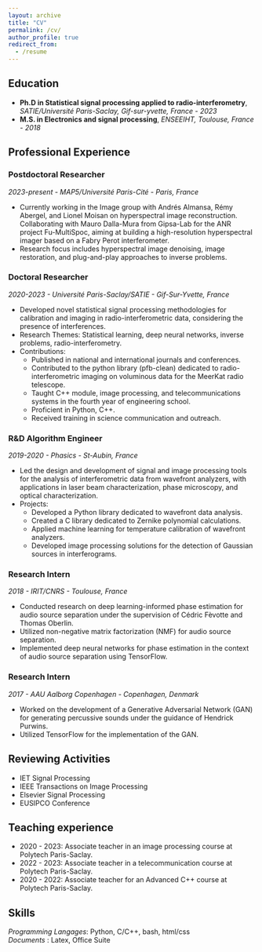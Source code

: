 ```yaml
---
layout: archive
title: "CV"
permalink: /cv/
author_profile: true
redirect_from:
  - /resume
---
```



## Education

* **Ph.D in Statistical signal processing applied to radio-interferometry**, *SATIE/Université Paris-Saclay, Gif-sur-yvette, France - 2023*
* **M.S. in Electronics and signal processing**, *ENSEEIHT, Toulouse, France - 2018*

## Professional Experience

### Postdoctoral Researcher
*2023-present - MAP5/Université Paris-Cité - Paris, France*
- Currently working in the Image group with Andrés Almansa, Rémy Abergel, and Lionel Moisan on hyperspectral image reconstruction. Collaborating with Mauro Dalla-Mura from Gipsa-Lab for the ANR project Fu-MultiSpoc, aiming at building a high-resolution hyperspectral imager based on a Fabry Perot interferometer.
- Research focus includes hyperspectral image denoising, image restoration, and plug-and-play approaches to inverse problems.

### Doctoral Researcher
*2020-2023 - Université Paris-Saclay/SATIE - Gif-Sur-Yvette, France*
- Developed novel statistical signal processing methodologies for calibration and imaging in radio-interferometric data, considering the presence of interferences.
- Research Themes: Statistical learning, deep neural networks, inverse problems, radio-interferometry.
- Contributions:
  - Published in national and international journals and conferences.
  - Contributed to the python library (pfb-clean) dedicated to radio-interferometric imaging on voluminous data for the MeerKat radio telescope.
  - Taught C++ module, image processing, and telecommunications systems in the fourth year of engineering school.
  - Proficient in Python, C++.
  - Received training in science communication and outreach.

### R&D Algorithm Engineer
*2019-2020 - Phasics - St-Aubin, France*
- Led the design and development of signal and image processing tools for the analysis of interferometric data from wavefront analyzers, with applications in laser beam characterization, phase microscopy, and optical characterization.
- Projects:
  - Developed a Python library dedicated to wavefront data analysis.
  - Created a C library dedicated to Zernike polynomial calculations.
  - Applied machine learning for temperature calibration of wavefront analyzers.
  - Developed image processing solutions for the detection of Gaussian sources in interferograms.

### Research Intern
*2018 - IRIT/CNRS - Toulouse, France*
- Conducted research on deep learning-informed phase estimation for audio source separation under the supervision of Cédric Fèvotte and Thomas Oberlin.
- Utilized non-negative matrix factorization (NMF) for audio source separation.
- Implemented deep neural networks for phase estimation in the context of audio source separation using TensorFlow.

### Research Intern
*2017 - AAU Aalborg Copenhagen - Copenhagen, Denmark*
- Worked on the development of a Generative Adversarial Network (GAN) for generating percussive sounds under the guidance of Hendrick Purwins.
- Utilized TensorFlow for the implementation of the GAN.

## Reviewing Activities
- IET Signal Processing
- IEEE Transactions on Image Processing
- Elsevier Signal Processing
- EUSIPCO Conference

## Teaching experience

* 2020 - 2023: Associate teacher in an image processing course at Polytech Paris-Saclay.
* 2022 - 2023: Associate teacher in a telecommunication course at Polytech Paris-Saclay.
* 2020 - 2022: Associate teacher for an Advanced C++ course at Polytech Paris-Saclay.

 
## Skills
*Programming Langages*: Python, C/C++, bash, html/css \
*Documents* : Latex, Office Suite

<!-- Publications
======
  <ul>{% for post in site.publications %}
    {% include archive-single-cv.html %}
  {% endfor %}</ul> -->
  
<!-- Talks
======
  <ul>{% for post in site.talks %}
    {% include archive-single-talk-cv.html %}
  {% endfor %}</ul> -->
  
<!-- Teaching
======
  <ul>{% for post in site.teaching %}
    {% include archive-single-cv.html %}
  {% endfor %}</ul>
   -->
<!-- Service and leadership
======
* Currently signed in to 43 different slack teams -->
